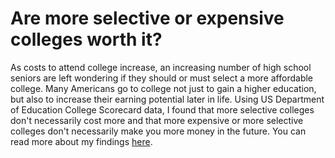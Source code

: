 # Are more selective or expensive colleges worth it?

As costs to attend college increase, an increasing number of high school seniors are left wondering if they should or must select a more affordable college. Many Americans go to college not just to gain a higher education, but also to increase their earning potential later in life. Using US Department of Education College Scorecard data, I found that more selective colleges don't necessarily cost more and that more expensive or more selective colleges don't necessarily make you more money in the future. You can read more about my findings [here](https://github.com/williamalu/ThinkStats2/blob/master/code/reports/report1.md).

